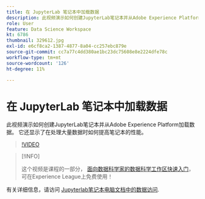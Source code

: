 ```yaml
---
title: 在 JupyterLab 笔记本中加载数据
description: 此视频演示如何创建JupyterLab笔记本并从Adobe Experience Platform加载数据。 它还显示了在处理大量数据时如何提高笔记本的性能。
role: User
feature: Data Science Workspace
kt: 6786
thumbnail: 329612.jpg
exl-id: e6cf8ca2-1387-4877-8a04-cc257ebc879e
source-git-commit: cc7a77c4dd380ae1bc23dc75608e8e2224dfe78c
workflow-type: tm+mt
source-wordcount: '126'
ht-degree: 11%

---
```


# 在 JupyterLab 笔记本中加载数据

此视频演示如何创建JupyterLab笔记本并从Adobe Experience Platform加载数据。 它还显示了在处理大量数据时如何提高笔记本的性能。

>[!VIDEO](https://video.tv.adobe.com/v/329612?quality=12&learn=on)

>[!INFO]
>
> 这个视频是课程的一部分， [面向数据科学家的数据科学工作区快速入门](https://experienceleague.adobe.com/?recommended=ExperiencePlatform-U-1-2021.1.dsw)，可在Experience League上免费使用！

有关详细信息，请访问 [Jupyterlab笔记本电脑文档中的数据访问](https://experienceleague.adobe.com/docs/experience-platform/data-science-workspace/jupyterlab/access-notebook-data.html).